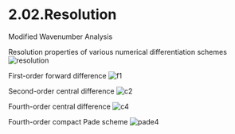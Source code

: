 # 2.02.Resolution
Modified Wavenumber Analysis

Resolution properties of various numerical differentiation schemes
![resolution](https://cloud.githubusercontent.com/assets/15114859/10850812/89643aa4-7ef5-11e5-84df-7224518a3975.png)

First-order forward difference 
![f1](https://cloud.githubusercontent.com/assets/15114859/10850815/8bab6f26-7ef5-11e5-8d63-7d01ee4eff2c.png)

Second-order central difference
![c2](https://cloud.githubusercontent.com/assets/15114859/10850816/8d1cf3b6-7ef5-11e5-91d1-1dafed9cfea8.png)

Fourth-order central difference
![c4](https://cloud.githubusercontent.com/assets/15114859/10850821/9079fe3c-7ef5-11e5-9baf-15e6d1b1144c.png)

Fourth-order compact Pade scheme
![pade4](https://cloud.githubusercontent.com/assets/15114859/10850823/93562cca-7ef5-11e5-9d28-4542b6fa49a3.png)


